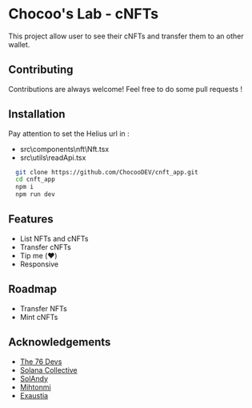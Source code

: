 
# Chocoo's Lab - cNFTs

This project allow user to see their cNFTs and transfer them to an other wallet.



## Contributing

Contributions are always welcome! Feel free to do some pull requests !

## Installation

Pay attention to set the Helius url in :
 - src\components\nft\Nft.tsx 
 - src\utils\readApi.tsx

```bash
  git clone https://github.com/ChocooDEV/cnft_app.git
  cd cnft_app
  npm i
  npm run dev
```
    
## Features

- List NFTs and cNFTs
- Transfer cNFTs
- Tip me (❤️)
- Responsive



## Roadmap

- Transfer NFTs
- Mint cNFTs

## Acknowledgements

 - [The 76 Devs](https://discord.gg/jqJMNpZVTN)
 - [Solana Collective](https://discord.gg/solanacollective)
 - [SolAndy](https://github.com/loopcreativeandy)
 - [Mihtonmi](https://twitter.com/mihtonmi)
 - [Exaustia](https://github.com/Exaustia)
